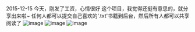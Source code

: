 
2015-12-15  今天，刚发了工资，心情很好
这个项目，我觉得还挺有意思的，就分享出来啦~
任何人都可以提交自己喜欢的'.txt'书籍到后台，然后所有人都可以共享阅读了
![image](https://github.com/ixiao/readbook/images/home.png)
![image](https://github.com/ixiao/readbook/images/page.png)
![image](https://github.com/ixiao/readbook/images/push.png)
